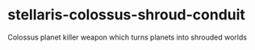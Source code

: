 # stellaris-colossus-shroud-conduit
Colossus planet killer weapon which turns planets into shrouded worlds
